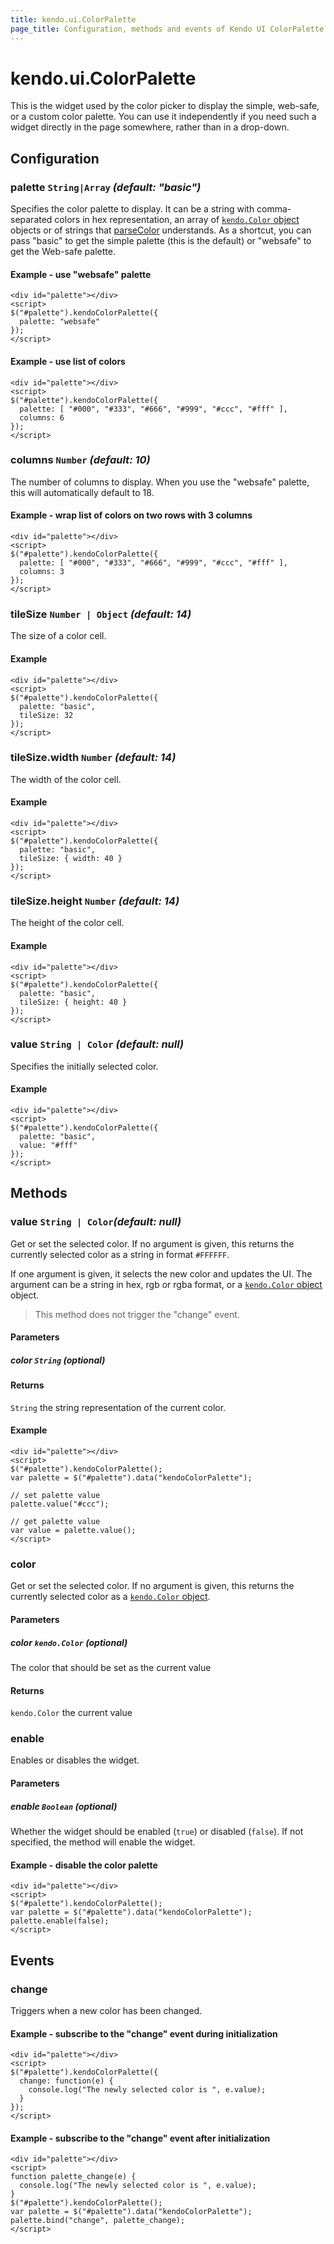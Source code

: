 ```yaml
---
title: kendo.ui.ColorPalette
page_title: Configuration, methods and events of Kendo UI ColorPalette
---
```


# kendo.ui.ColorPalette

This is the widget used by the color picker to display the simple,
web-safe, or a custom color palette.  You can use it independently if
you need such a widget directly in the page somewhere, rather than in
a drop-down.

## Configuration

### palette `String|Array` *(default: "basic")*

Specifies the color palette to display.
It can be a string with comma-separated colors in hex representation, an array of [`kendo.Color` object](/api/framework/color) objects or of strings that [parseColor](/api/framework/kendo#parseColor) understands.  As a shortcut, you can pass "basic" to get the simple palette (this is the default) or "websafe" to get the Web-safe palette.

#### Example - use "websafe" palette

    <div id="palette"></div>
    <script>
    $("#palette").kendoColorPalette({
      palette: "websafe"
    });
    </script>

#### Example - use list of colors

    <div id="palette"></div>
    <script>
    $("#palette").kendoColorPalette({
      palette: [ "#000", "#333", "#666", "#999", "#ccc", "#fff" ],
      columns: 6
    });
    </script>

### columns `Number` *(default: 10)*

The number of columns to display.  When you use the "websafe" palette, this will automatically default to 18.

#### Example - wrap list of colors on two rows with 3 columns

    <div id="palette"></div>
    <script>
    $("#palette").kendoColorPalette({
      palette: [ "#000", "#333", "#666", "#999", "#ccc", "#fff" ],
      columns: 3
    });
    </script>

### tileSize `Number | Object` *(default: 14)*

The size of a color cell.

#### Example

    <div id="palette"></div>
    <script>
    $("#palette").kendoColorPalette({
      palette: "basic",
      tileSize: 32
    });
    </script>

### tileSize.width `Number` *(default: 14)*

The width of the color cell.

#### Example

    <div id="palette"></div>
    <script>
    $("#palette").kendoColorPalette({
      palette: "basic",
      tileSize: { width: 40 }
    });
    </script>

### tileSize.height `Number` *(default: 14)*

The height of the color cell.

#### Example

    <div id="palette"></div>
    <script>
    $("#palette").kendoColorPalette({
      palette: "basic",
      tileSize: { height: 40 }
    });
    </script>

### value `String | Color` *(default: null)*

Specifies the initially selected color.

#### Example

    <div id="palette"></div>
    <script>
    $("#palette").kendoColorPalette({
      palette: "basic",
      value: "#fff"
    });
    </script>

## Methods

### value `String | Color`*(default: null)*

Get or set the selected color. If no argument is given, this returns the currently selected color as a string in format `#FFFFFF`.

If one argument is given, it selects the new color and updates the UI. The argument can be a string in hex, rgb or rgba format, or a [`kendo.Color` object](/api/framework/color) object.

> This method does not trigger the "change" event.

#### Parameters

##### color `String` *(optional)*

#### Returns

`String` the string representation of the current color.

#### Example

    <div id="palette"></div>
    <script>
    $("#palette").kendoColorPalette();
    var palette = $("#palette").data("kendoColorPalette");

    // set palette value
    palette.value("#ccc");

    // get palette value
    var value = palette.value();
    </script>

### color

Get or set the selected color. If no argument is given, this returns the currently selected color as a [`kendo.Color` object](/api/framework/color).

#### Parameters

##### color `kendo.Color` *(optional)*

The color that should be set as the current value

#### Returns

`kendo.Color` the current value

### enable

Enables or disables the widget.

#### Parameters

##### enable `Boolean` *(optional)*

Whether the widget should be enabled (`true`) or disabled (`false`). If not specified, the method will enable the widget.

#### Example - disable the color palette

    <div id="palette"></div>
    <script>
    $("#palette").kendoColorPalette();
    var palette = $("#palette").data("kendoColorPalette");
    palette.enable(false);
    </script>

## Events

### change

Triggers when a new color has been changed.

#### Example - subscribe to the "change" event during initialization

    <div id="palette"></div>
    <script>
    $("#palette").kendoColorPalette({
      change: function(e) {
        console.log("The newly selected color is ", e.value);
      }
    });
    </script>

#### Example - subscribe to the "change" event after initialization

    <div id="palette"></div>
    <script>
    function palette_change(e) {
      console.log("The newly selected color is ", e.value);
    }
    $("#palette").kendoColorPalette();
    var palette = $("#palette").data("kendoColorPalette");
    palette.bind("change", palette_change);
    </script>

[Color]: ../framework/kendo#Color
